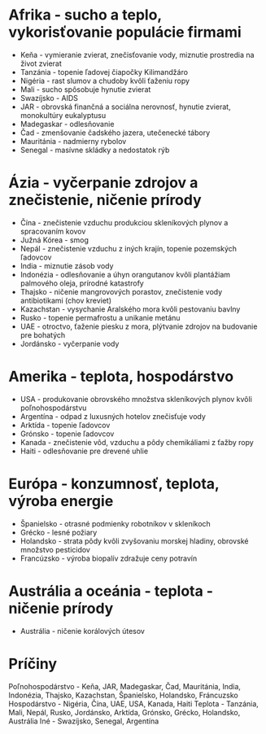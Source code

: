 # Afrika - sucho a teplo, vykorisťovanie populácie firmami
- Keňa - vymieranie zvierat, znečisťovanie vody, miznutie prostredia na život zvierat
- Tanzánia - topenie ľadovej čiapočky Kilimandžáro
- Nigéria - rast slumov a chudoby kvôli ťaženiu ropy
- Mali - sucho spôsobuje hynutie zvierat
- Swazíjsko - AIDS
- JAR - obrovská finančná a sociálna nerovnosť, hynutie zvierat, monokultúry eukalyptusu
- Madegaskar - odlesňovanie
- Čad - zmenšovanie čadského jazera, utečenecké tábory
- Mauritánia - nadmierny rybolov
- Senegal - masívne skládky a nedostatok rýb

# Ázia - vyčerpanie zdrojov a znečistenie, ničenie prírody
- Čína - znečistenie vzduchu produkciou skleníkových plynov a spracovaním kovov
- Južná Kórea - smog
- Nepál - znečistenie vzduchu z iných krajín, topenie pozemských ľadovcov
- India - miznutie zásob vody
- Indonézia - odlesňovanie a úhyn orangutanov kvôli plantážiam palmového oleja, prírodné katastrofy
- Thajsko - ničenie mangrovových porastov, znečistenie vody antibiotikami (chov kreviet)
- Kazachstan - vysychanie Aralského mora kvôli pestovaniu bavlny
- Rusko - topenie permafrostu a unikanie metánu
- UAE - otroctvo, ťaženie piesku z mora, plýtvanie zdrojov na budovanie pre bohatých
- Jordánsko - vyčerpanie vody

# Amerika - teplota, hospodárstvo
- USA - produkovanie obrovského množstva skleníkových plynov kvôli poľnohospodárstvu
- Argentína - odpad z luxusných hotelov znečisťuje vody
- Arktída - topenie ľadovcov
- Grónsko - topenie ľadovcov
- Kanada - znečistenie vôd, vzduchu a pôdy chemikáliami z ťažby ropy
- Haiti - odlesňovanie pre drevené uhlie

# Európa - konzumnosť, teplota, výroba energie
- Španielsko - otrasné podmienky robotníkov v skleníkoch
- Grécko - lesné požiary
- Holandsko - strata pôdy kvôli zvyšovaniu morskej hladiny, obrovské množstvo pesticidov
- Francúzsko - výroba biopalív zdražuje ceny potravín

# Austrália a oceánia - teplota - ničenie prírody
- Austrália - ničenie korálových útesov

# Príčiny
Poľnohospodárstvo - Keňa, JAR, Madegaskar, Čad, Mauritánia, India, Indonézia, Thajsko, Kazachstan, Španielsko, Holandsko, Fráncuzsko
Hospodárstvo - Nigéria, Čína, UAE, USA, Kanada, Haiti
Teplota - Tanzánia, Mali, Nepál, Rusko, Jordánsko, Arktída, Grónsko, Grécko, Holandsko, Austrália
Iné - Swazíjsko, Senegal, Argentína